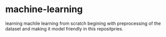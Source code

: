 # machine-learning
learning machile learning from scratch
begining with preprocessing of the dataset and making it model friendly
in this repositpries.

